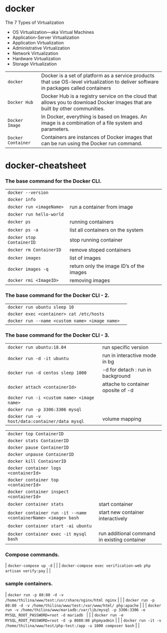 


# docker

The 7 Types of Virtualization
	
 - OS Virtualization—aka Virtual Machines
 - Application-Server Virtualization
 - Application Virtualization
 - Administrative Virtualization
 - Network Virtualization
 - Hardware Virtualization
 - Storage Virtualization

|  |  |
|--|--|
| `docker` | Docker is a set of platform as a service products that use OS-level virtualization to deliver software in packages called containers |
| `Docker Hub` | Docker Hub is a registry service on the cloud that allows you to download Docker images that are built by other communities. |
| `Docker Image` | In Docker, everything is based on Images. An image is a combination of a file system and parameters. |
| `Docker Container` | Containers are instances of Docker images that can be run using the Docker run command. |
# docker-cheatsheet
### The base command for the Docker CLI.
|  |  |
|--|--|
| `docker --version` |  |
| `docker info` |  |
| `docker run <imageName>` | run a container from image |
| `docker run hello-world` |  |
| `docker ps` | running containers |
| `docker ps -a` | list all containers on the system |
| `docker stop ContainerID` | stop running container |
| `docker rm ContainerID ` | remove stoped containers |
| `docker images` | list of  images |
| `docker images -q` | return only the image ID’s of the images |
| `docker rmi <ImageID>` | removing  images |

###  The base command for the Docker CLI - 2.
|  |  |
|--|--|
| `docker run ubuntu sleep 10` |  |
| `docker exec <container> cat /etc/hosts` |  |
| `docker run --name <custom name> <image name>` |  |

###  The base command for the Docker CLI - 3.
|  |  |
|--|--|
| `docker run ubuntu:18.04` | run specific version |
| `docker run -d -it ubuntu` | run in interactive mode in bg |
| `docker run -d centos sleep 1000` | -d for detach : run in background |
| `docker attach <containerId>` | attache to container oposite of -d |
| `docker run -i <custom name> <image name>` |  | 
| `docker run -p 3306:3306 mysql` |  |
| `docker run -v host/data:container/data mysql` | volume mapping |

|  |  |
|--|--|
| `docker top ContainerID` |  |
| `docker stats ContainerID ` |  |
| `docker pause ContainerID ` | |
| `docker unpause ContainerID` | |
| `docker kill ContainerID` | |
| `docker container logs <containerId>` | |
| `docker container top <containerId>` | |
| `docker container inspect <containerId>` |   |
| `docker container stats` | start container   |
| `docker container run -it --name <containerName> <image> bash` | start new container interactively  |
| `docker container start -ai ubuntu` |   |
| `docker container exec -it mysql bash` | run additional command in existing container  |
###  Compose commands.

| `docker-compose up -d` |   |
| `docker-compose exec verification-web php artisan verify:pay` |   |

###  sample containers.

| `docker run -p 80:80 -d -v /home/thilina/www/test:/usr/share/nginx/html nginx` |   |
| `docker run -p 80:80 -d -v /home/thilina/www/test:/var/www/html/ php:apache` |   |
| `docker run -v /home/thilina/www/mariadb:/var/lib/mysql -p 3306:3306 -e MYSQL_ROOT_PASSWORD=root -d mariadb
` |   |
| `docker run -e MYSQL_ROOT_PASSWORD=root -d -p 8080:80 phpmyadmin` |   |
| `docker run -it -v /home/thilina/www/test/php-test:/app -u 1000 composer bash` |   |
